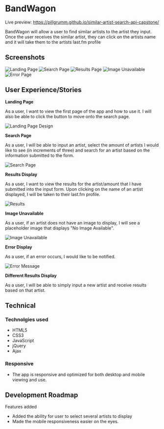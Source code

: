 # BandWagon

Live preview: https://pillgrumm.github.io/similar-artist-search-api-capstone/

BandWagon will allow a user to find similar artists to the artist they input. Once the user receives the similar artist, they can click on the artists name and it will take them to the artists last.fm profile

## Screenshots

![Landing Page](github-images/landing-page.jpg)
![Search Page](github-images/search-page.jpg)
![Results Page](github-images/results-page.jpg)
![Image Unavailable](github-images/image-unavailable1.jpg)
![Error Page](github-images/error-page.jpg)

## User Experience/Stories

**Landing Page**

As a user, I want to view the first page of the app and how to use it. I will also be able to click the button to move onto the search page.

![Landing Page Design](wireframe-images/landing-page.jpg)

**Search Page**

As a user, I will be able to input an artist, select the amount of artists I would like to see (in increments of three) and search for an artist based on the information submitted to the form.

![Search Page](wireframe-images/search-page.jpg)

**Results Display**

As a user, I want to view the results for the artist/amount that I have submitted into the input form. Upon clicking on the name of an artist displayed, I will be taken to their last.fm profile.

![Results](wireframe-images/results-page.jpg)

**Image Unavailable**

As a user, if an artist does not have an image to display, I will see a placeholder image that displays "No Image Available".

![Image Unavailable](wireframe-images/image-unavailable.jpg)

**Error Display**

As a user, if an error occurs, I would like to be notified.

![Error Message](wireframe-images/error-page.jpg)

**Different Results Display**

As a user, I will be able to simply input a new artist and receive results based on that artist.

## Technical

<h3>Technolgies used</h3>
<ul>
  <li>HTML5</li>
  <li>CSS3</li>
  <li>JavaScript</li>
  <li>jQuery</li>
  <li>Ajax</li>
</ul>
<h3>Responsive</h3>
<ul>
  <li>The app is responsive and optimized for both desktop and mobile viewing and use.</li>
</ul>

## Development Roadmap
Features added
* Added the ability for user to select several artists to display
* Made the mobile responsiveness easier on the eyes.